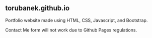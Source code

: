 ## torubanek.github.io

Portfolio website made using HTML, CSS, Javascript, and Bootstrap.

Contact Me form will not work due to Github Pages regulations.
 
